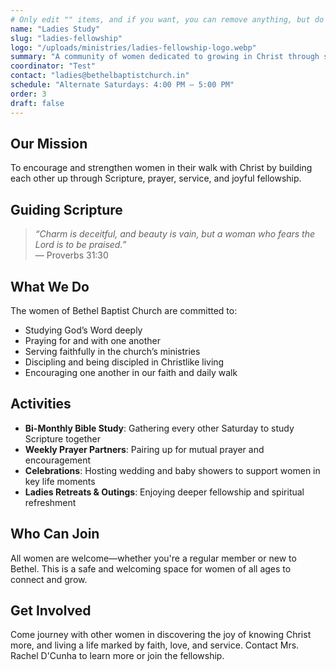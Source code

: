 ```yaml
---
# Only edit "" items, and if you want, you can remove anything, but do not add extra things.
name: "Ladies Study"
slug: "ladies-fellowship"
logo: "/uploads/ministries/ladies-fellowship-logo.webp"
summary: "A community of women dedicated to growing in Christ through study, prayer, service, and fellowship."
coordinator: "Test"
contact: "ladies@bethelbaptistchurch.in"
schedule: "Alternate Saturdays: 4:00 PM – 5:00 PM"
order: 3
draft: false
---
```

<!-- You can add or remove anything below.-->
## Our Mission

To encourage and strengthen women in their walk with Christ by building each other up through Scripture, prayer, service, and joyful fellowship.

## Guiding Scripture

> *“Charm is deceitful, and beauty is vain, but a woman who fears the Lord is to be praised.”*  
> — Proverbs 31:30

## What We Do

The women of Bethel Baptist Church are committed to:

- Studying God’s Word deeply
- Praying for and with one another
- Serving faithfully in the church’s ministries
- Discipling and being discipled in Christlike living
- Encouraging one another in our faith and daily walk

## Activities

- **Bi-Monthly Bible Study**: Gathering every other Saturday to study Scripture together  
- **Weekly Prayer Partners**: Pairing up for mutual prayer and encouragement  
- **Celebrations**: Hosting wedding and baby showers to support women in key life moments  
- **Ladies Retreats & Outings**: Enjoying deeper fellowship and spiritual refreshment

## Who Can Join

All women are welcome—whether you're a regular member or new to Bethel. This is a safe and welcoming space for women of all ages to connect and grow.

## Get Involved

Come journey with other women in discovering the joy of knowing Christ more, and living a life marked by faith, love, and service. Contact Mrs. Rachel D'Cunha to learn more or join the fellowship.
